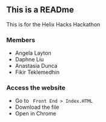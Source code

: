 ## This is a READme
This is for the Helix Hacks Hackathon

### Members
* Angela Layton
* Daphne Liu  
* Anastasia Dunca
* Fikir Teklemedhin

### Access the website  
* Go to ` Front End > Index.HTML`
* Download the file
* Open in Chrome
